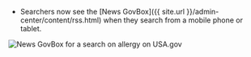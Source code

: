 * Searchers now see the [News GovBox]({{ site.url }}/admin-center/content/rss.html) when they search from a mobile phone or tablet.

![News GovBox for a search on allergy on USA.gov](https://d3qcdigd1fhos0.cloudfront.net/blog/img/feature-2014-04-01-news-govbox.png "News GovBox for a search on allergy on USA.gov")
